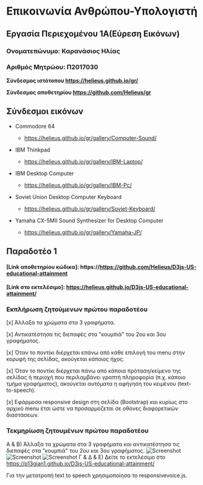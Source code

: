 # Επικοινωνία Ανθρώπου-Υπολογιστή
## Εργασία Περιεχομένου 1Α(Εύρεση Εικόνων)
### Ονοματεπώνυμο: Καρανάσιος Ηλίας
### Αριθμός Μητρώου: Π2017030

**Σύνδεσμος ιστότοπου https://helieus.github.io/gr/**

**Σύνδεσμος αποθετηρίου https://github.com/Helieus/gr**


## Σύνδεσμοι εικόνων

* Commodore 64

  * https://helieus.github.io/gr/gallery/Computer-Sound/

* IBM Thinkpad

  * https://helieus.github.io/gr/gallery/IBM-Laptop/

* IBM Desktop Computer

  * https://helieus.github.io/gr/gallery/IBM-Pc/

* Soviet Union Desktop Computer Keyboard

  * https://helieus.github.io/gr/gallery/Soviet-Keyboard/

* Yamaha CX-5MII Sound Synthesizer for Desktop Computer

  * https://helieus.github.io/gr/gallery/Yamaha-JP/

## Παραδοτέο 1

#### [Link αποθετηρίου κώδικα]: https://https://github.com/Helieus/D3js-US-educational-attainment
#### [Link στο εκτελέσιμο]: https://helieus.github.io/D3js-US-educational-attainment/

### Εκπλήρωση ζητούμενων πρώτου παραδοτέου

[x] Άλλαξα τα χρώματα στα 3 γραφήματα.

[x] Αντικατέστησα τις διεπαφές στα "κουμπιά" του 2ου και 3ου γραφήματος.

[x] Όταν το ποντίκι διέρχεται επάνω από κάθε επιλογή του menu στην κορυφή της σελίδας, ακούγεται κάποιος ήχος.

[x] Όταν το ποντίκι διέρχεται πάνω από κάποια πρόταση/κείμενο της σελίδας ή περιοχή που περιλαμβάνει γραπτή πληροφορία (π.χ. κάποιο τμήμα     γραφήματος), ακούγεται αυτόματα η αφήγηση του κειμένου (text-to-speech).

[x] Εφάρμοσα responsive design στη σελίδα (Bootstrap) και κυρίως στο αρχικό menu έτσι ώστε να προσαρμόζεται σε οθόνες διαφορετικών διαστάσεων.

### Τεκμηρίωση ζητουμένων πρώτου παραδοτέου

Α & B) Άλλαξα τα χρώματα στα 3 γραφήματα και αντικατέστησα τις διεπαφές στα "κουμπιά" του 2ου και 3ου γραφήματος.
![Screenshot](Scr1.JPG)
![Screenshot](Scr2.JPG)
![Screenshot](Scr3.JPG)
Γ & Δ & Ε) Δείτε το εκτελέσιμο στο https://p13gian1.github.io/D3js-US-educational-attainment/

Για την μετατροπή text to speech χρησιμοποίησα το responsivevoice.js.


